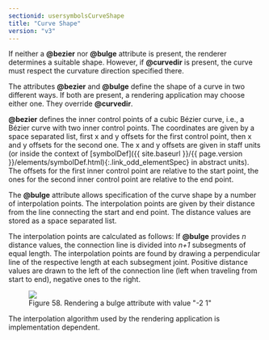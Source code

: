 ```yaml
---
sectionid: usersymbolsCurveShape
title: "Curve Shape"
version: "v3"
---
```




If neither a **@bezier** nor **@bulge** attribute is present, the renderer
determines a suitable shape. However, if **@curvedir** is present, the curve must
respect the curvature direction specified there.

The attributes **@bezier** and **@bulge** define the shape of a curve in two
different ways. If both are present, a rendering application may choose either one.
They
override **@curvedir**.

**@bezier** defines the inner control points of a cubic Bézier curve, i.e., a Bézier
curve with two inner control points. The coordinates are given by a space separated
list,
first x and y offsets for the first control point, then x and y offsets for the second
one.
The x and y offsets are given in staff units (or inside the context of [symbolDef]({{ site.baseurl }}/{{ page.version }}/elements/symbolDef.html){:.link_odd_elementSpec} in abstract units). The offsets for the first inner control point are
relative to the start point, the ones for the second inner control point are relative
to the
end point.


The **@bulge** attribute allows specification of the curve shape by a number of
interpolation points. The interpolation points are given by their distance from the
line
connecting the start and end point. The distance values are stored as a space separated
list.

The interpolation points are calculated as follows: If **@bulge** provides
*n* distance values, the connection line is divided into
*n+1* subsegments of equal length. The interpolation points are found by
drawing a perpendicular line of the respective length at each subsegment joint. Positive
distance values are drawn to the left of the connection line (left when traveling
from start
to end), negative ones to the right.

<figure class="figure">
   <img src="../../../../guidelines/v3/Images/modules/usersymbols/bulge.png" class="img-responsive"></img>
   <figcaption class="figure-caption">Figure 58. Rendering a bulge attribute with value "-2 1"</figcaption>
</figure>
The interpolation algorithm used by the rendering application is implementation
dependent.

